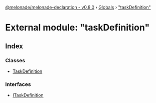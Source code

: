 [@melonade/melonade-declaration - v0.8.0](../README.md) › [Globals](../globals.md) › ["taskDefinition"](_taskdefinition_.md)

# External module: "taskDefinition"

## Index

### Classes

* [TaskDefinition](../classes/_taskdefinition_.taskdefinition.md)

### Interfaces

* [ITaskDefinition](../interfaces/_taskdefinition_.itaskdefinition.md)

